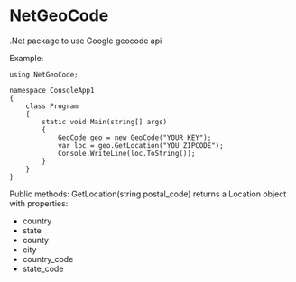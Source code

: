 # NetGeoCode
.Net package to use Google geocode api

Example:
```
using NetGeoCode;

namespace ConsoleApp1
{
    class Program
    {
        static void Main(string[] args)
        {
            GeoCode geo = new GeoCode("YOUR KEY");
            var loc = geo.GetLocation("YOU ZIPCODE");
            Console.WriteLine(loc.ToString());
        }
    }
}
```

Public methods:
GetLocation(string postal_code)
returns a Location object with properties:
-  country
-  state
-  county
-  city
-  country_code
-  state_code

